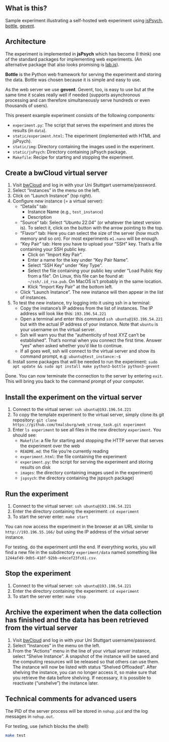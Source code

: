 
## What is this?

Sample experiment illustrating a self-hosted web experiment using [jsPsych](https://www.jspsych.org/), [bottle](https://bottlepy.org/docs/dev/), [gevent](https://pypi.org/project/gevent/). 

## Architecture

The experiment is implemented in **jsPsych** which has become (I think) one of the standard packages for implementing web experiments.  (An alternative package that also looks promising is [lab.js](https://lab.js.org/)).

**Bottle** is the Python web framework for serving the experiment and storing the data.  Bottle was chosen because it is simple and easy to use.

As the web server we use **gevent**.  Gevent, too, is easy to use but at the same time it scales really well if needed (supports asynchronous processing and can therefore simultaneously serve hundreds or even thousands of users).

This present example experiment consists of the following components:

- `experiment.py`: The script that serves the experiment and stores the results (in `data`).
- `static/experiment.html`: The experiment (implemented with HTML and jsPsych).
- `static/img`: Directory containing the images used in the experiment.
- `static/jsPsych`: Directory containing jsPsych package.
- `Makefile`: Recipe for starting and stopping the experiment.

## Create a bwCloud virtual server

1. Visit [bwCloud](https://portal.bw-cloud.org/project/instances/) and log in with your Uni Stuttgart username/password.
2. Select “Instances” in the menu on the left.
3. Click on “Launch Instance” (top right).
4. Configure new instance (= a virtual server):
   - “Details” tab:
     - Instance Name (e.g., `test_instance`)
     - Description
   - “Source” tab: Select “Ubuntu 22.04” (or whatever the latest version is).  To select it, click on the button with the arrow pointing to the top.
   - “Flavor” tab: Here you can select the size of the server (how much memory and so on).  For most experiments `m1.nano` will be enough.
   - “Key Pair” tab: Here you have to upload your “SSH” key.  That’s a file containing your SSH public key.
      - Click on “Import Key Pair”.
      - Enter a name for the key under “Key Pair Name”.
      - Select “SSH Key” under “Key Type”.
      - Select the file containing your public key under “Load Public Key from a file”.  On Linux, this file can be found at: `~/ssh/.id_rsa.pub`.  On MacOS is’t probably in the same location.
      - Klick “Import Key Pair” at the bottom left.
   - Click “Launch Instance”.  The new instance will then appear in the list of instances.
5. To test the new instance, try logging into it using ssh in a terminal:
   - Copy the instance’s IP address from the list of instances.  The IP address will look like this: `193.196.54.221`
   - Open a terminal and enter this command `ssh ubuntu@193.196.54.221` but with the actual IP address of your instance.  Note that `ubuntu` is your username on the virtual server.
   - Ssh will warn you that the “authenticity of host XYZ can’t be established”.  That’s normal when you connect the first time.  Answer “yes” when asked whether you’d like to continue.
   - If all goes well, ssh will connect to the virtual server and show its command prompt, e.g: `ubuntu@test_instance:~$`
6. Install some packages that will be needed to run the experiment: `sudo apt update && sudo apt install make python3-bottle python3-gevent`

Done. You can now terminate the connection to the server by entering `exit`.  This will bring you back to the command prompt of your computer.

## Install the experiment on the virtual server

1. Connect to the virtual server: `ssh ubuntu@193.196.54.221`
2. To copy the template experiment to the virtual server, simply clone its git repository: `git clone https://github.com/tmalsburg/web_stroop_task.git experiment`
3. Enter `ls experiment` to see all files in the new directory `experiment`.  You should see:
   - `Makefile`: a file for starting and stopping the HTTP server that serves the experiment over the web
   - `README.md`: the file you’re currently reading
   - `experiment.html`: the file containing the experiment
   - `experiment.py`: the script for serving the experiment and storing results on disk
   - `images`: the directory containing images used in the experiment)
   - `jspsych`: the directory containing the jspsych package)

## Run the experiment

1. Connect to the virtual server: `ssh ubuntu@193.196.54.221`
2. Enter the directory containing the experiment: `cd experiment`
3. To start the server enter: `make start`

You can now access the experiment in the browser at an URL similar to `http://193.196.55.166/` but using the IP address of the virtual server instance.

For testing, do the experiment until the end.  If everything works, you will find a new file in the subdirectory `experiment/data` named something like `1244af49-9db5-410f-92bb-e4ecef23fc61.csv`.

## Stop the experiment

1. Connect to the virtual server: `ssh ubuntu@193.196.54.221`
2. Enter the directory containing the experiment: `cd experiment`
3. To start the server enter: `make stop`

## Archive the experiment when the data collection has finished and the data has been retrieved from the virtual server

1. Visit [bwCloud](https://portal.bw-cloud.org/project/instances/) and log in with your Uni Stuttgart username/password.
2. Select “Instances” in the menu on the left.
3. From the “Actions” menu in the line of your virtual server instance, select “Shelve Instance”.  A snapshot of the instance will be saved and the computing resources will be released so that others can use them.  The instance will now be listed with status “Shelved Offloaded”.  After shelving the instance, you can no longer access it, so make sure that you retrieve the data before shelving.  If necessary, it is possible to reactivate (“unshelve”) the instance later.

## Technical comments for advanced users

The PID of the server process will be stored in `nohup.pid` and the log messages in `nohup.out`.

For testing, use (which blocks the shell):
``` sh :eval no
make test
```

